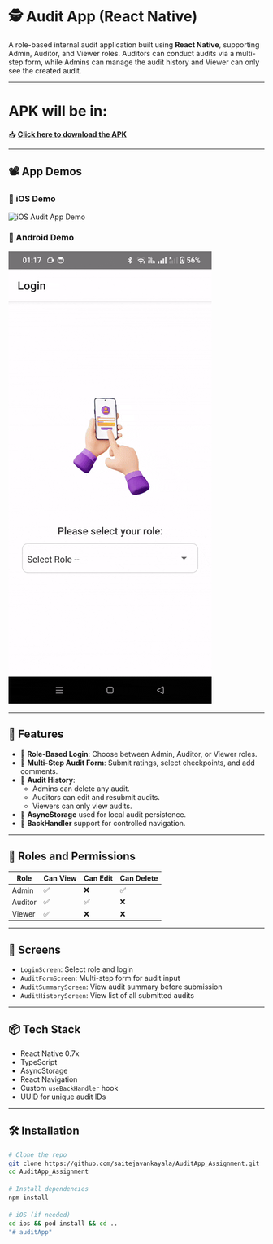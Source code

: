 # 🕵️ Audit App (React Native)

A role-based internal audit application built using **React Native**, supporting Admin, Auditor, and Viewer roles. Auditors can conduct audits via a multi-step form, while Admins can manage the audit history and Viewer can only see the created audit.

---

# APK will be in:
📥 **[Click here to download the APK](https://github.com/saitejavankayala/AuditApp_Assignment/tree/master/release/app-release.apk)**

---
## 📽️ App Demos

### 🍎 iOS Demo

![iOS Audit App Demo](./src/assets/ios_simulator_recording.gif)


### 🤖 Android Demo

![Audit App Demo](./src/assets/auditapp.gif)


---

## 📱 Features

- 🔐 **Role-Based Login**: Choose between Admin, Auditor, or Viewer roles.
- 🧾 **Multi-Step Audit Form**: Submit ratings, select checkpoints, and add comments.
- 📝 **Audit History**:
  - Admins can delete any audit.
  - Auditors can edit and resubmit audits.
  - Viewers can only view audits.
- 🧠 **AsyncStorage** used for local audit persistence.
- 🔁 **BackHandler** support for controlled navigation.

---

## 👥 Roles and Permissions

| Role     | Can View | Can Edit | Can Delete |
|----------|----------|----------|------------|
| Admin    | ✅       | ❌       | ✅         |
| Auditor  | ✅       | ✅       | ❌         |
| Viewer   | ✅       | ❌       | ❌         |

---

## 🚀 Screens

- `LoginScreen`: Select role and login
- `AuditFormScreen`: Multi-step form for audit input
- `AuditSummaryScreen`: View audit summary before submission
- `AuditHistoryScreen`: View list of all submitted audits

---

## 📦 Tech Stack

- React Native 0.7x
- TypeScript
- AsyncStorage
- React Navigation
- Custom `useBackHandler` hook
- UUID for unique audit IDs

---

## 🛠️ Installation

```bash
# Clone the repo
git clone https://github.com/saitejavankayala/AuditApp_Assignment.git
cd AuditApp_Assignment

# Install dependencies
npm install

# iOS (if needed)
cd ios && pod install && cd ..
"# auditApp" 
